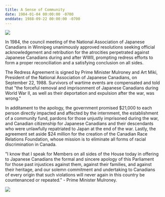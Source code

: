 ```yaml
---
title: A Sense of Community
date: 1984-01-04 00:00:00 -0700
enddate: 1988-09-22 00:00:00 -0700
---
```


![](https://humanrights.ca/sites/prod/files/styles/crop[width]=1200&crop[height]=900&crop[fp][x]=0.39&crop[fp][y]=0.5&convert[format]=jpeg/public/2018-02/g09606-L2Z3-18-FGD-CP-900419.jpg?itok=qEBopfUf)

In 1984, the council meeting of the National Association of Japanese Canadians in Winnipeg unanimously approved resolutions seeking official acknowledgement and retribution for the atrocities perpetrated against Japanese Canadians during and after WWII, prompting redress efforts to form a proper reconciliation and a satisfying conclusion on all sides.

The Redress Agreement is signed by Prime Minister Mulroney and Art Miki, President of the National Association of Japanese Canadians, on September 22, 1988. Survivors of wartime events are compensated and told that "the forceful removal and imprisonment of Japanese Canadians during World War II, as well as their deportation and expulsion after the war, was wrong."

In additament to the apology, the government promised $21,000 to each person directly impacted and affected by the internment, the establishment of a community fund, pardons for those unjustly imprisoned during the war, and Canadian citizenship for Japanese Canadians and their descendants who were unlawfully repatriated to Japan at the end of the war. Lastly, the agreement set aside $24 million for the creation of the Canadian Race Relations Foundation, whose mission is to eliminate all forms of racial discrimination in Canada.

"I know that I speak for Members on all sides of the House today in offering to Japanese Canadians the formal and sincere apology of this Parliament for those past injustices against them, against their families, and against their heritage, and our solemn commitment and undertaking to Canadians of every origin that such violations will never again in this country be countenanced or repeated." - Prime Minister Mulroney.

![](https://japanesecanadianhistory.net/wp-content/uploads/2017/10/t198804-300x120.jpg)
